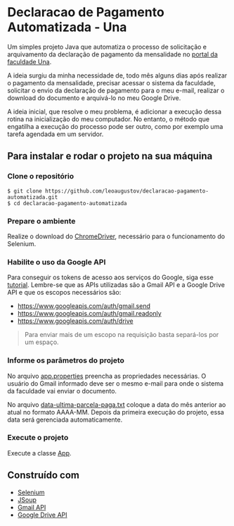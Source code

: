 # Declaracao de Pagamento Automatizada - Una
Um simples projeto Java que automatiza o processo de solicitação e arquivamento da declaração de pagamento da mensalidade no [portal da faculdade Una](https://aluno.una.br/SOL/aluno/index.php/index/seguranca/dev/instituicao/3/acesso).

A ideia surgiu da minha necessidade de, todo mês alguns dias após realizar o pagamento da mensalidade, precisar acessar o sistema da faculdade, solicitar o envio da declaração de pagamento para o meu e-mail, realizar o download do documento e arquivá-lo no meu Google Drive.

A ideia inicial, que resolve o meu problema, é adicionar a execução dessa rotina na inicialização do meu computador. No entanto, o método que engatilha a execução do processo pode ser outro, como por exemplo uma tarefa agendada em um servidor.

## Para instalar e rodar o projeto na sua máquina
### Clone o repositório
    $ git clone https://github.com/leoaugustov/declaracao-pagamento-automatizada.git
    $ cd declaracao-pagamento-automatizada

### Prepare o ambiente
Realize o download do [ChromeDriver](https://sites.google.com/a/chromium.org/chromedriver/downloads), necessário para o funcionamento do Selenium.

### Habilite o uso da Google API
Para conseguir os tokens de acesso aos serviços do Google, siga esse [tutorial](https://medium.com/@pablo127/google-api-authentication-with-oauth-2-on-the-example-of-gmail-a103c897fd98). Lembre-se que as APIs utilizadas são a Gmail API e a Google Drive API e que os escopos necessários são:
- https://www.googleapis.com/auth/gmail.send
- https://www.googleapis.com/auth/gmail.readonly
- https://www.googleapis.com/auth/drive

> Para enviar mais de um escopo na requisição basta separá-los por um espaço.

### Informe os parâmetros do projeto
No arquivo [app.properties](https://github.com/leoaugustov/declaracao-pagamento-automatizada/blob/master/src/main/resources/app.properties) preencha as propriedades necessárias. O usuário do Gmail informado deve ser o mesmo e-mail para onde o sistema da faculdade vai enviar o documento. 

No arquivo [data-ultima-parcela-paga.txt](https://github.com/leoaugustov/declaracao-pagamento-automatizada/blob/master/src/main/resources/data-ultima-parcela-paga.txt) coloque a data do mês anterior ao atual no formato AAAA-MM. Depois da primeira execução do projeto, essa data será gerenciada automaticamente.

### Execute o projeto
Execute a classe [App](https://github.com/leoaugustov/declaracao-pagamento-automatizada/blob/master/src/main/java/leoaugustov/declaracaopagamentoautomatizada/App.java).

## Construído com
- [Selenium](https://www.selenium.dev/documentation/en/)
- [JSoup](https://jsoup.org/)
- [Gmail API](https://developers.google.com/gmail/api)
- [Google Drive API](https://developers.google.com/drive)
